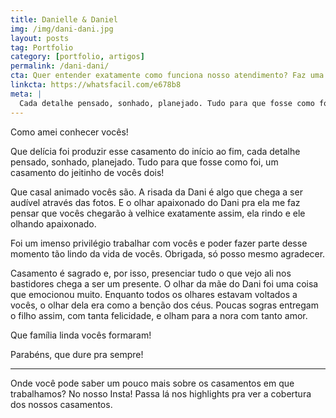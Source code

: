 ```yaml
---
title: Danielle & Daniel
img: /img/dani-dani.jpg
layout: posts
tag: Portfolio
category: [portfolio, artigos]
permalink: /dani-dani/
cta: Quer entender exatamente como funciona nosso atendimento? Faz uma pergunta pra gente!
linkcta: https://whatsfacil.com/e678b8
meta: |
  Cada detalhe pensado, sonhado, planejado. Tudo para que fosse como foi, um casamento do jeitinho dos dois!
---
```


Como amei conhecer vocês!

Que delícia foi produzir esse casamento do início ao fim, cada detalhe pensado, sonhado, planejado. Tudo para que fosse como foi, um casamento do jeitinho de vocês dois!

Que casal animado vocês são. A risada da Dani é algo que chega a ser audível através das fotos. E o olhar apaixonado do Dani pra ela me faz pensar que vocês chegarão à velhice exatamente assim, ela rindo e ele olhando apaixonado.

Foi um imenso privilégio trabalhar com vocês e poder fazer parte desse momento tão lindo da vida de vocês. Obrigada, só posso mesmo agradecer.

Casamento é sagrado e, por isso, presenciar tudo o que vejo ali nos bastidores chega a ser um presente. O olhar da mãe do Dani foi uma coisa que emocionou muito. Enquanto todos os olhares estavam voltados a vocês, o olhar dela era como a benção dos céus. Poucas sogras entregam o filho assim, com tanta felicidade, e olham para a nora com tanto amor.

Que família linda vocês formaram!

Parabéns, que dure pra sempre!


---

Onde você pode saber um pouco mais sobre os casamentos em que trabalhamos? No nosso Insta! Passa lá nos highlights pra ver a cobertura dos nossos casamentos.
